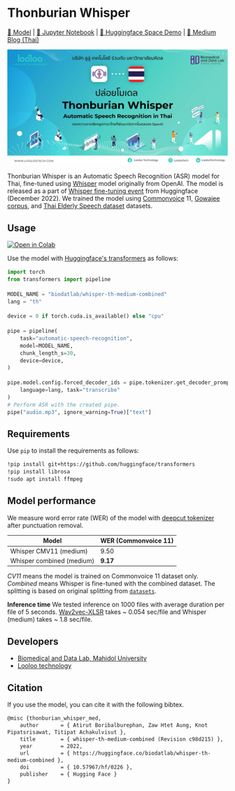 # Thonburian Whisper

[🤖 Model](https://huggingface.co/biodatlab/whisper-th-medium-combined) | [📔 Jupyter Notebook](https://github.com/biodatlab/whisper-th-demo/blob/main/whisper_th_demo.ipynb) | [🤗 Huggingface Space Demo](https://huggingface.co/spaces/biodatlab/whisper-thai-demo) | [📃 Medium Blog (Thai)](https://medium.com/@Loolootech/thonburian-whisper-asr-27c067c534cb)

<p align="center">
  <img src="assets/Thonburian-Whisper-1.jpg" width="700"/>
</p>

Thonburian Whisper is an Automatic Speech Recognition (ASR) model for Thai, fine-tuned using [Whisper](https://openai.com/blog/whisper/) model
originally from OpenAI. The model is released as a part of [Whisper fine-tuning event](https://github.com/huggingface/community-events/tree/main/whisper-fine-tuning-event) from Huggingface (December 2022). We trained the model using [Commonvoice](https://commonvoice.mozilla.org/th) 11, [Gowajee corpus](https://github.com/ekapolc/gowajee_corpus), and [Thai Elderly Speech dataset](https://github.com/VISAI-DATAWOW/Thai-Elderly-Speech-dataset/releases/tag/v1.0.0) datasets.

## Usage
[![Open in Colab](https://colab.research.google.com/assets/colab-badge.svg)](https://colab.research.google.com/github/biodatlab/whisper-th-demo/blob/main/whisper_th_demo.ipynb)

Use the model with [Huggingface's transformers](https://github.com/huggingface/transformers) as follows:

```py
import torch
from transformers import pipeline

MODEL_NAME = "biodatlab/whisper-th-medium-combined"
lang = "th"

device = 0 if torch.cuda.is_available() else "cpu"

pipe = pipeline(
    task="automatic-speech-recognition",
    model=MODEL_NAME,
    chunk_length_s=30,
    device=device,
)

pipe.model.config.forced_decoder_ids = pipe.tokenizer.get_decoder_prompt_ids(
    language=lang, task="transcribe"
)
# Perform ASR with the created pipe.
pipe("audio.mp3", ignore_warning=True)["text"] 
```

## Requirements

Use `pip` to install the requirements as follows:

``` sh
!pip install git+https://github.com/huggingface/transformers
!pip install librosa
!sudo apt install ffmpeg
```

## Model performance

We measure word error rate (WER) of the model with [deepcut tokenizer](https://github.com/rkcosmos/deepcut) after punctuation removal.

| **Model**            | **WER (Commonvoice 11)** |
|----------------------|--------------------------|
| Whisper CMV11 (medium)    |  9.50               |
| Whisper combined (medium) |  **9.17**           |

_CV11_ means the model is trained on Commonvoice 11 dataset only. _Combined_ means Whisper is fine-tuned with the combined dataset.
The splitting is based on original splitting from [`datasets`](https://huggingface.co/docs/datasets/index).

**Inference time**
We tested inference on 1000 files with average duration per file of 5 seconds.
[Wav2vec-XLSR](https://huggingface.co/airesearch/wav2vec2-large-xlsr-53-th) takes ~ 0.054 sec/file and Whisper (medium) takes ~ 1.8 sec/file.

## Developers

- [Biomedical and Data Lab, Mahidol University](https://biodatlab.github.io/)
- [Looloo technology](https://loolootech.com/)

## Citation

If you use the model, you can cite it with the following bibtex.

```
@misc {thonburian_whisper_med,
    author       = { Atirut Boribalburephan, Zaw Htet Aung, Knot Pipatsrisawat, Titipat Achakulvisut },
    title        = { whisper-th-medium-combined (Revision c98d215) },
    year         = 2022,
    url          = { https://huggingface.co/biodatlab/whisper-th-medium-combined },
    doi          = { 10.57967/hf/0226 },
    publisher    = { Hugging Face }
}
```
